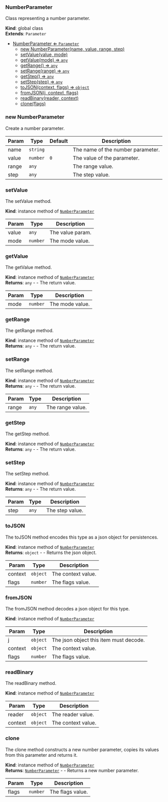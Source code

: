 <a name="NumberParameter"></a>

### NumberParameter 
Class representing a number parameter.

**Kind**: global class  
**Extends**: <code>Parameter</code>  

* [NumberParameter ⇐ <code>Parameter</code>](#NumberParameter)
    * [new NumberParameter(name, value, range, step)](#new-NumberParameter)
    * [setValue(value, mode)](#setValue)
    * [getValue(mode) ⇒ <code>any</code>](#getValue)
    * [getRange() ⇒ <code>any</code>](#getRange)
    * [setRange(range) ⇒ <code>any</code>](#setRange)
    * [getStep() ⇒ <code>any</code>](#getStep)
    * [setStep(step) ⇒ <code>any</code>](#setStep)
    * [toJSON(context, flags) ⇒ <code>object</code>](#toJSON)
    * [fromJSON(j, context, flags)](#fromJSON)
    * [readBinary(reader, context)](#readBinary)
    * [clone(flags)](#clone)

<a name="new_NumberParameter_new"></a>

### new NumberParameter
Create a number parameter.


| Param | Type | Default | Description |
| --- | --- | --- | --- |
| name | <code>string</code> |  | The name of the number parameter. |
| value | <code>number</code> | <code>0</code> | The value of the parameter. |
| range | <code>any</code> |  | The range value. |
| step | <code>any</code> |  | The step value. |

<a name="NumberParameter+setValue"></a>

### setValue
The setValue method.

**Kind**: instance method of [<code>NumberParameter</code>](#NumberParameter)  

| Param | Type | Description |
| --- | --- | --- |
| value | <code>any</code> | The value param. |
| mode | <code>number</code> | The mode value. |

<a name="NumberParameter+getValue"></a>

### getValue
The getValue method.

**Kind**: instance method of [<code>NumberParameter</code>](#NumberParameter)  
**Returns**: <code>any</code> - - The return value.  

| Param | Type | Description |
| --- | --- | --- |
| mode | <code>number</code> | The mode value. |

<a name="NumberParameter+getRange"></a>

### getRange
The getRange method.

**Kind**: instance method of [<code>NumberParameter</code>](#NumberParameter)  
**Returns**: <code>any</code> - - The return value.  
<a name="NumberParameter+setRange"></a>

### setRange
The setRange method.

**Kind**: instance method of [<code>NumberParameter</code>](#NumberParameter)  
**Returns**: <code>any</code> - - The return value.  

| Param | Type | Description |
| --- | --- | --- |
| range | <code>any</code> | The range value. |

<a name="NumberParameter+getStep"></a>

### getStep
The getStep method.

**Kind**: instance method of [<code>NumberParameter</code>](#NumberParameter)  
**Returns**: <code>any</code> - - The return value.  
<a name="NumberParameter+setStep"></a>

### setStep
The setStep method.

**Kind**: instance method of [<code>NumberParameter</code>](#NumberParameter)  
**Returns**: <code>any</code> - - The return value.  

| Param | Type | Description |
| --- | --- | --- |
| step | <code>any</code> | The step value. |

<a name="NumberParameter+toJSON"></a>

### toJSON
The toJSON method encodes this type as a json object for persistences.

**Kind**: instance method of [<code>NumberParameter</code>](#NumberParameter)  
**Returns**: <code>object</code> - - Returns the json object.  

| Param | Type | Description |
| --- | --- | --- |
| context | <code>object</code> | The context value. |
| flags | <code>number</code> | The flags value. |

<a name="NumberParameter+fromJSON"></a>

### fromJSON
The fromJSON method decodes a json object for this type.

**Kind**: instance method of [<code>NumberParameter</code>](#NumberParameter)  

| Param | Type | Description |
| --- | --- | --- |
| j | <code>object</code> | The json object this item must decode. |
| context | <code>object</code> | The context value. |
| flags | <code>number</code> | The flags value. |

<a name="NumberParameter+readBinary"></a>

### readBinary
The readBinary method.

**Kind**: instance method of [<code>NumberParameter</code>](#NumberParameter)  

| Param | Type | Description |
| --- | --- | --- |
| reader | <code>object</code> | The reader value. |
| context | <code>object</code> | The context value. |

<a name="NumberParameter+clone"></a>

### clone
The clone method constructs a new number parameter, copies its values
from this parameter and returns it.

**Kind**: instance method of [<code>NumberParameter</code>](#NumberParameter)  
**Returns**: [<code>NumberParameter</code>](#NumberParameter) - - Returns a new number parameter.  

| Param | Type | Description |
| --- | --- | --- |
| flags | <code>number</code> | The flags value. |

